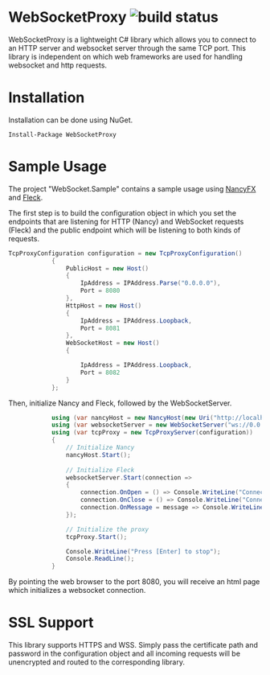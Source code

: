 WebSocketProxy ![build status](https://travis-ci.org/lifeemotions/websocketproxy.svg?branch=master) 
=======

WebSocketProxy is a lightweight C# library which allows you to connect to an HTTP server and websocket server through the same TCP port.
This library is independent on which web frameworks are used for handling websocket and http requests.

# Installation

Installation can be done using NuGet.

```
Install-Package WebSocketProxy
```

# Sample Usage
The project "WebSocket.Sample" contains a sample usage using [NancyFX](https://github.com/NancyFx/Nancy) and [Fleck](https://github.com/statianzo/Fleck).

The first step is to build the configuration object in which you set the endpoints that are listening for HTTP (Nancy) and WebSocket requests (Fleck) and the public endpoint which will be listening to both kinds of requests. 
```csharp
TcpProxyConfiguration configuration = new TcpProxyConfiguration()
            {
                PublicHost = new Host()
                {
                    IpAddress = IPAddress.Parse("0.0.0.0"),
                    Port = 8080
                },
                HttpHost = new Host()
                {
                    IpAddress = IPAddress.Loopback,
                    Port = 8081
                },
                WebSocketHost = new Host()
                {

                    IpAddress = IPAddress.Loopback,
                    Port = 8082
                }
            };

```
Then, initialize Nancy and Fleck, followed by the WebSocketServer.

```csharp
            using (var nancyHost = new NancyHost(new Uri("http://localhost:8081")))
            using (var websocketServer = new WebSocketServer("ws://0.0.0.0:8082"))
            using (var tcpProxy = new TcpProxyServer(configuration))
            {
                // Initialize Nancy
                nancyHost.Start();
                
                // Initialize Fleck
                websocketServer.Start(connection =>
                {
                    connection.OnOpen = () => Console.WriteLine("Connection on open");
                    connection.OnClose = () => Console.WriteLine("Connection on close");
                    connection.OnMessage = message => Console.WriteLine("Message: " + message);
                });

                // Initialize the proxy
                tcpProxy.Start();

                Console.WriteLine("Press [Enter] to stop");
                Console.ReadLine();
            }
```
By pointing the web browser to the port 8080, you will receive an html page which initializes a websocket connection.

# SSL Support
This library supports HTTPS and WSS. Simply pass the certificate path and password in the configuration object and all incoming requests will be unencrypted and routed to the corresponding library.

